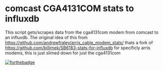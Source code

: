 # comcast CGA4131COM stats to influxdb

This script gets/scrapes data from the cga4131com modem from comcast to an influxdb. The original idea of this from https://github.com/andrewfraley/arris_cable_modem_stats/ thats a fork of https://github.com/billimek/SB6183-stats-for-influxdb
for specificly arris modems, this is just slimed down for just the cga4131com

[![forthebadge](https://forthebadge.com/images/badges/built-with-resentment.svg)](https://forthebadge.com)
